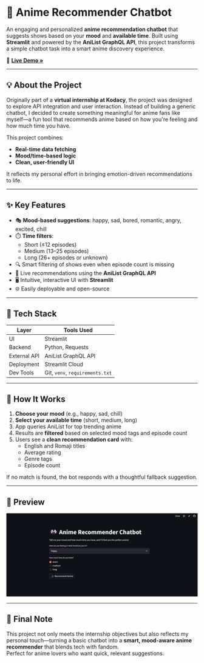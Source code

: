 # 🎌 Anime Recommender Chatbot

An engaging and personalized **anime recommendation chatbot** that suggests shows based on your **mood** and **available time**. Built using **Streamlit** and powered by the **AniList GraphQL API**, this project transforms a simple chatbot task into a smart anime discovery experience.

🔗 **[Live Demo »](https://varenyavisen-mood--chan-chatbot-app-nmbivp.streamlit.app/)**

---

## 💡 About the Project

Originally part of a **virtual internship at Kodacy**, the project was designed to explore API integration and user interaction. Instead of building a generic chatbot, I decided to create something meaningful for anime fans like myself—a fun tool that recommends anime based on how you're feeling and how much time you have.

This project combines:
- **Real-time data fetching**
- **Mood/time-based logic**
- **Clean, user-friendly UI**

It reflects my personal effort in bringing emotion-driven recommendations to life.

---

## ✨ Key Features

- 🎭 **Mood-based suggestions**: happy, sad, bored, romantic, angry, excited, chill  
- ⏱️ **Time filters**:  
  - Short (≤12 episodes)  
  - Medium (13–25 episodes)  
  - Long (26+ episodes or unknown)  
- 🔍 Smart filtering of shows even when episode count is missing  
- 📡 Live recommendations using the **AniList GraphQL API**  
- 🖥️ Intuitive, interactive UI with **Streamlit**  
- 🌐 Easily deployable and open-source

---

## 🧠 Tech Stack

| Layer         | Tools Used                                  |
|---------------|----------------------------------------------|
| UI            | Streamlit                                   |
| Backend       | Python, Requests                            |
| External API  | AniList GraphQL API                         |
| Deployment    | Streamlit Cloud                             |
| Dev Tools     | Git, `venv`, `requirements.txt`             |

---

## 🚀 How It Works

1. **Choose your mood** (e.g., happy, sad, chill)
2. **Select your available time** (short, medium, long)
3. App queries AniList for top trending anime
4. Results are **filtered** based on selected mood tags and episode count
5. Users see a **clean recommendation card** with:
   - English and Romaji titles  
   - Average rating  
   - Genre tags  
   - Episode count  

If no match is found, the bot responds with a thoughtful fallback suggestion.

---

## 📸 Preview

![Screenshot](chatbot_preview.png) <!-- Replace with the actual image path -->

---

## 📌 Final Note

This project not only meets the internship objectives but also reflects my personal touch—turning a basic chatbot into a **smart, mood-aware anime recommender** that blends tech with fandom.  
Perfect for anime lovers who want quick, relevant suggestions.
